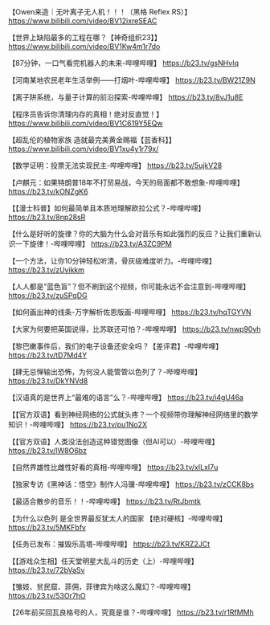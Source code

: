 【Owen来造｜无叶离子无人机！！！（黑格 Reflex RS）】 https://www.bilibili.com/video/BV12ixreSEAC

【世界上缺陷最多的工程在哪？【神奇组织23】】 https://www.bilibili.com/video/BV1Kw4m1r7do

【87分钟，一口气看完机器人的未来-哔哩哔哩】 https://b23.tv/gsNHvIq

【河南某地农民老年生活举例——打烟叶-哔哩哔哩】 https://b23.tv/BW21Z9N

【离子阱系统，与量子计算的前沿探索-哔哩哔哩】 https://b23.tv/8vJ1u8E

【程序员告诉你清理内存的真相！绝对反直觉！】 https://www.bilibili.com/video/BV1C619Y5EQw

【超乱伦的植物家族  造就最完美黄金赐福【芸香科】】 https://www.bilibili.com/video/BV1xu4y1r79x/

【数学证明：投票无法实现民主-哔哩哔哩】 https://b23.tv/5ujkV28

【卢麒元：如果特朗普18年不打贸易战，今天的局面都不敢想象-哔哩哔哩】 https://b23.tv/kONZgK6

【【漫士科普】如何最简单且本质地理解欧拉公式？-哔哩哔哩】 https://b23.tv/8np28sR

【什么是好听的旋律？你的大脑为什么会对音乐有如此强烈的反应？让我们重新认识一下旋律！-哔哩哔哩】 https://b23.tv/A3ZC9PM

【一个方法，让你10分钟轻松听清，骨灰级难度听力。-哔哩哔哩】 https://b23.tv/zUvikkm

【人人都是“蓝色盲”？但不刷到这个视频，你可能永远不会注意到-哔哩哔哩】 https://b23.tv/zuSPqDG

【如何画出神的线条-万字解析佐恩版画-哔哩哔哩】 https://b23.tv/hqTGYVN

【大家为何要把英国说得，比苏联还可怕？-哔哩哔哩】 https://b23.tv/nwp90vh

【黎巴嫩事件后，我们的电子设备还安全吗？【差评君】-哔哩哔哩】 https://b23.tv/tD7Md4Y

【肆无忌惮输出恐怖，为何没人能管管以色列了？-哔哩哔哩】 https://b23.tv/DkYNVd8

【汉语真的是世界上“最难的语言”么？-哔哩哔哩】 https://b23.tv/i4gU46a

【【官方双语】看到神经网络的公式就头疼？一个视频带你理解神经网络里的数学知识！-哔哩哔哩】 https://b23.tv/pu1No2X

【【官方双语】人类没法创造这种错觉图像（但AI可以）-哔哩哔哩】 https://b23.tv/IW8O6bz

【自然界雄性比雌性好看的真相-哔哩哔哩】 https://b23.tv/xILxI7u

【独家专访《黑神话：悟空》制作人冯骥-哔哩哔哩】 https://b23.tv/zCCK8bs

【最适合散步的音乐！！-哔哩哔哩】 https://b23.tv/RtJbmtk

【为什么以色列 是全世界最反犹太人的国家  【绝对硬核】-哔哩哔哩】 https://b23.tv/5MKFbfv

【任务已发布：摧毁乐高塔-哔哩哔哩】 https://b23.tv/KRZ2JCt

【【游戏众生相】任天堂明星大乱斗的历史（上）-哔哩哔哩】 https://b23.tv/72bVaSv

【雏妓、贫民窟、菲佣，菲律宾为啥这么魔幻？-哔哩哔哩】 https://b23.tv/53Or7hO

【26年前买回瓦良格号的人，究竟是谁？-哔哩哔哩】 https://b23.tv/r1RfMMh
